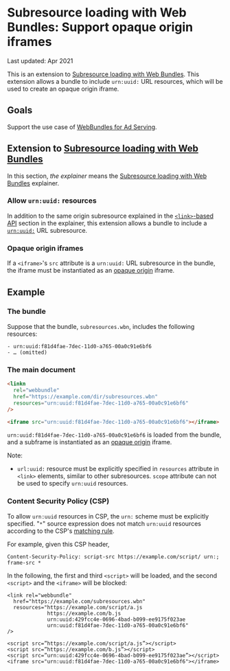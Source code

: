 # Subresource loading with Web Bundles: Support opaque origin iframes

Last updated: Apr 2021

This is an extension to [Subresource loading with Web Bundles]. This extension
allows a bundle to include `urn:uuid:` URL resources, which will be used to
create an opaque origin iframe.

## Goals

Support the use case of
[WebBundles for Ad Serving](https://github.com/WICG/webpackage/issues/624).

## Extension to [Subresource loading with Web Bundles]

In this section, _the explainer_ means the [Subresource loading with Web
Bundles] explainer.

### Allow `urn:uuid:` resources

In addition to the same origin subresource explained in the
[`<link>`-based API](https://github.com/WICG/webpackage/blob/main/explainers/subresource-loading.md#link-based-api)
section in the explainer, this extension allows a bundle to include a
[`urn:uuid:`](https://tools.ietf.org/html/rfc4122) URL subresource.

### Opaque origin iframes

If a `<iframe>`'s `src` attribute is a `urn:uuid:` URL subresource in the
bundle, the iframe must be instantiated as an
[opaque origin](https://html.spec.whatwg.org/multipage/origin.html#concept-origin-opaque)
iframe.

## Example

### The bundle

Suppose that the bundle, `subresources.wbn`, includes the following resources:

```
- urn:uuid:f81d4fae-7dec-11d0-a765-00a0c91e6bf6
- … (omitted)
```

### The main document

```html
<linkn
  rel="webbundle"
  href="https://example.com/dir/subresources.wbn"
  resources="urn:uuid:f81d4fae-7dec-11d0-a765-00a0c91e6bf6"
/>

<iframe src="urn:uuid:f81d4fae-7dec-11d0-a765-00a0c91e6bf6"></iframe>
```

`urn:uuid:f81d4fae-7dec-11d0-a765-00a0c91e6bf6` is loaded from the bundle, and a
subframe is instantiated as an
[opaque origin](https://html.spec.whatwg.org/multipage/origin.html#concept-origin-opaque)
iframe.

Note:

- `url:uuid:` resource must be explicitly specified in `resources` attribute in
  `<link>` elements, similar to other subresources. `scope` attribute can not be
  used to specify `urn:uuid` resources.

### Content Security Policy (CSP)

To allow `urn:uuid` resources in CSP, the `urn:` scheme must be explicitly
specified. "`*`" source expression does not match `urn:uuid` resources according
to the CSP's
[matching rule](https://w3c.github.io/webappsec-csp/#match-url-to-source-expression).

For example, given this CSP header,

```
Content-Security-Policy: script-src https://example.com/script/ urn:; frame-src *
```

In the following, the first and third `<script>` will be loaded, and the second
`<script>` and the `<iframe>` will be blocked:

```
<link rel="webbundle"
  href="https://example.com/subresources.wbn"
  resources="https://example.com/script/a.js
             https://example.com/b.js
             urn:uuid:429fcc4e-0696-4bad-b099-ee9175f023ae
             urn:uuid:f81d4fae-7dec-11d0-a765-00a0c91e6bf6"
/>

<script src=”https://example.com/script/a.js”></script>
<script src=”https://example.com/b.js”></script>
<script src=”urn:uuid:429fcc4e-0696-4bad-b099-ee9175f023ae”></script>
<iframe src="urn:uuid:f81d4fae-7dec-11d0-a765-00a0c91e6bf6"></iframe>
```

[subresource loading with web bundles]:
  https://github.com/WICG/webpackage/blob/main/explainers/subresource-loading.md
